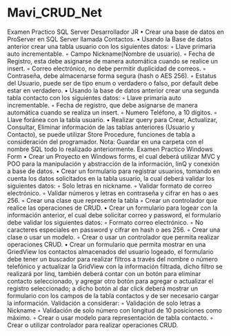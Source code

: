 # Mavi_CRUD_Net
Examen Practico SQL Server Desarrollador JR
• Crear una base de datos en ProServer en SQL Server llamada Contactos.
• Usando la Base de datos anterior crear una tabla usuario con los siguientes datos:
◦ Llave primaria auto incrementable.
◦ Campo Nickname(Nombre de usuario).
◦ Fecha de Registro, esta debe asignarse de manera automática cuando se realice un
insert.
◦ Correo electrónico, no debe permitir duplicidad de correos.
◦ Contraseña, debe almacenarse forma segura (hash o AES 256).
◦ Estatus del Usuario, puede ser de tipo enum o verdadero o falso, por default debe estar en
verdadero.
• Usando la base de datos anterior crear una segunda tabla contacto con los siguientes datos:
◦ Llave primaria auto incrementable.
◦ Fecha de registro, que debe asignarse de manera automática cuando se realiza un insert.
◦ Numero Teléfono, a 10 dígitos.
◦ Llave foránea con la tabla usuario.
• Realizar query para Crear, Actualizar, Consultar, Eliminar información de las tablas anteriores
(Usuario y Contacto), se puede utilizar Store Procedure, funciones de tabla a consideración
del programador.
Nota: Guardar en una carpeta con el nombre SQL todo lo realizado anteriormente.
Examen Practico Windows Form
• Crear un Proyecto en Windows forms, el cual deberá utilizar MVC y POO para la manipulación
y abstracción de la información, linQ y conexión a base de datos.
• Crear un formulario para registrar usuarios, tomando en cuenta los datos solicitados en la
tabla usuario, la cual deberá validar los siguientes datos:
◦ Solo letras en nickname.
◦ Validar formato de correo electrónico.
◦ Validar números y letras en contraseña y cifrar en has o aes 256.
◦ Crear una clase que represente la tabla
◦ Crear un controlador que realice las operaciones de CRUD.
• Crear un formulario para logear con la información anterior, el cual debe solicitar correo y
password, el formulario debe validar los siguientes datos:
◦ Formato correo electrónico.
◦ No caracteres especiales en password y cifrar en hash o aes 256.
◦ Crear una clase o usar un modelo.
◦ Crear o usar un controlador que permita realizar operaciones CRUD.
• Crear un formulario que permita mostrar en una GriedView los contactos almacenados del
usuario logeado, el formulario debe tener un buscador para realizar filtros a través del nombre
o número telefónico y actualizar la GridView con la información filtrada, dicho filtro se realizará
por linq, también deberá contar con un botón para eliminar contacto seleccionado, y agregar
otro botón para agregar o actualizar el registro seleccionado; a dicho botón al dar click deberá
mostrar un formulario con los campos de la tabla contactos y de ser necesario cargar la
información. Validación a considerar:
◦ Validación de solo letras a Nickname
◦ Validación de solo número con longitud de 10 posiciones como máximo.
◦ Crear o usar modelo para representación de tabla contacto.
◦ Crear o utilizar controlador para realizar operaciones CRUD. 
